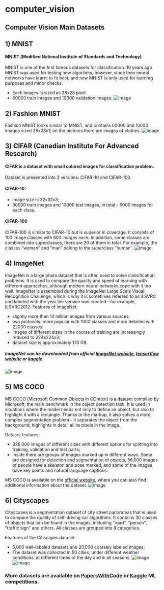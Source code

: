 # computer_vision

## Computer Vision Main Datasets

## 1) MNIST

#### MNIST (Modified National Institute of Standards and Technology)
MNIST is one of the first famous datasets for classification.
10 years ago MNIST was used for testing new algorihms, however, since then neural networks have learnt to fit best, and now MNIST is only used for learning purposes and minor checks. 
- Each images is sized as 28х28 pixel.
- 60000 train images and 10000 validation images.
![image](https://user-images.githubusercontent.com/18750837/209570799-10280d50-dcc3-479f-8675-a05c8632c4dc.png)


## 2) Fashion MNIST

Fashion MNIST looks similar to MNIST, and contains 60000 and 10000 images sized 28х28х1; on the pictures there are images of clothes.
![image](https://user-images.githubusercontent.com/18750837/209570796-01b036c4-7caf-4220-9327-80dce36e7ccb.png)


## 3) CIFAR (Canadian Institute For Advanced Research)

#### CIFAR is a dataset with small colored images for classification problem. 
Dataset is presented into 2 versions: CIFAR-10 and CIFAR-100.

#### CIFAR-10:
- image size is 32х32х3;
- 50000 train images and 10000 test images, in total - 6000 images for each class.

#### CIFAR-100 
CIFAR-100 is similar to CIFAR-10 but is superior in coverage. It consists of 100 image classes with 600 images each. In addition, some classes are combined into superclasses, there are 20 of them in total. For example, the classes “woman” and “man” belong to the superclass “human”.
![image](https://user-images.githubusercontent.com/18750837/209570816-5a9fc56f-0b2f-48ea-a502-e92b592e1ed4.png)

## 4) ImageNet 
ImageNet is a large photo dataset that is often used to solve classification problems. It is used to compare the quality and speed of learning with different approaches, although modern neural networks cope with it too well. ImageNet is assembled during the ImageNet Large Scale Visual Recognition Challenge, which is why it is sometimes referred to as ILSVRC and labeled with the year the version was created—for example, ILSVRC2012.
Features of ImageNet:

- slightly more than 14 million images from various sources;
- two protocols: more popular with 1000 classes and more detailed with 22000 classes;
- images of different sizes in the course of training are increasingly reduced to 224x224x3;
- dataset size is approximately 170 GB.

##### ImageNet can be downloaded from official [ImageNet website](https://www.image-net.org/), [tensorflow website](https://www.tensorflow.org/datasets/catalog/imagenet2012) or [kaggle](https://www.kaggle.com/competitions/imagenet-object-localization-challenge/overview).
![image](https://user-images.githubusercontent.com/18750837/209570775-4f852c61-0c82-4336-aa62-f3678947288b.png)

## 5) MS COCO

MS COCO (Microsoft Common Objects in COntext) is a dataset compiled by Microsoft, the main benchmark in the object detection task. It is used in situations where the model needs not only to define an object, but also to highlight it with a rectangle. Thanks to the markup, it also solves a more complex segmentation problem - it separates the object from the background, highlights in detail all its pixels in the image.

Dataset features:

- 328,000 images of different sizes with different options for splitting into training, validation and test parts;
- Inside there are groups of images marked up in different ways. Some are designed for detection and segmentation of objects, 56,000 images of people have a skeleton and pose marked, and some of the images have key points and natural language captions.

MS COCO is available on the [official website](https://cocodataset.org/), where you can also find additional information about the dataset.
![image](https://user-images.githubusercontent.com/18750837/209570747-ff1287e8-cd87-4675-bb6e-df4a42b7e4e2.png)

## 6) Cityscapes

Cityscapes is a segmentation dataset of city street panoramas that is used to compare the quality of self-driving car algorithms. It contains 30 classes of objects that can be found in the images, including "road", "person", "traffic sign" and others. All classes are grouped into 8 categories.

Features of the Citiscapes dataset:
- 5,000 well-labeled datasets and 20,000 coarsely labeled images.
- The dataset was collected in 50 cities, under different weather conditions, at different times of the day and in all seasons.
![image](https://user-images.githubusercontent.com/18750837/209570906-08afc0e4-c0ab-46db-99a9-f8106b28743d.png)
![image](https://user-images.githubusercontent.com/18750837/209570925-c16080d8-5f78-4fa6-b3d8-d5eb3f6260b6.png)

### More datasets are available on [PapersWithCode](https://paperswithcode.com/datasets) or [Kaggle](https://www.kaggle.com/datasets) ML competitions.

